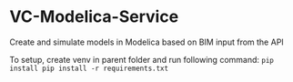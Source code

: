 # VC-Modelica-Service
Create and simulate models in Modelica based on BIM input from the API

To setup, create venv in parent folder and run following command:
`pip install pip install -r requirements.txt`